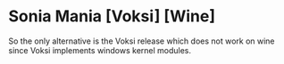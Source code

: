 # Sonia Mania [Voksi] [Wine]

So the only alternative is the Voksi release which does not work on wine since Voksi implements windows kernel modules.